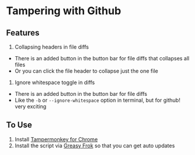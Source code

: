 # Tampering with Github

## Features
1. Collapsing headers in file diffs
  * There is an added button in the button bar for file diffs that collapses all files
  * Or you can click the file header to collapse just the one file
1. Ignore whitespace toggle in diffs
  * There is an added button in the button bar for file diffs
  * Like the `-b` or `--ignore-whitespace` option in terminal, but for github! very exciting

## To Use
1. Install [Tampermonkey for Chrome](https://chrome.google.com/webstore/detail/tampermonkey/dhdgffkkebhmkfjojejmpbldmpobfkfo?hl=en)
1. Install the script via [Greasy Frok](https://greasyfork.org/en/scripts/10446-github-make-prs-easier-to-diff) so that you can get auto updates

